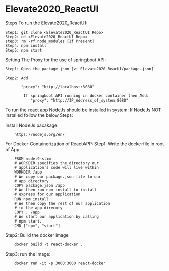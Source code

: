 # Elevate2020_ReactUI
Steps To run the Elevate2020_ReactUI:


    Step1: git clone <Elevate2020_ReactUI Repo>
    Step2: cd <Elevate2020_ReactUI Repo>
    step3: rm -rf node_modules [If Present]
    Step4: npm install
    Step5: npm start

Setting The Proxy for the use of springboot API:

    Step1: Open the package.json [vi Elevate2020_ReacUI/package.json]
           
    Step2: Add
    
           "proxy": "http://localhost:8080"
              
            If springboot API running in docker container then Add:
               "proxy": "http://IP_Address_of_system:8080"
              

To run the react app NodeJs should be installed in system:
If NodeJs NOT installed follow the below Steps:

Install NodeJs pacakage:

        https://nodejs.org/en/



For Docker Containerization of ReactAPP:
Step1: Write the dockerfile in root of App

        FROM node:9-slim
        # WORKDIR specifies the directory our
        # application's code will live within
        WORKDIR /app
        # We copy our package.json file to our
        # app directory
        COPY package.json /app
        # We then run npm install to install
        # express for our application
        RUN npm install
        # We then copy the rest of our application
        # to the app direcoty
        COPY . /app
        # We start our application by calling
        # npm start.
        CMD ["npm", "start"]

Step2: Build the docker image
                       
        docker build -t react-docker .

Step3: run the image:
                       
        docker run -it -p 3000:3000 react-docker 
           
           
           
           
           

